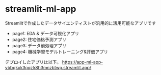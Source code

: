 # streamlit-ml-app
Streamlitで作成したデータサイエンティストが汎用的に活用可能なアプリです

- page1: EDA & データ可視化アプリ
- page2: 住宅価格予測アプリ
- page3: データ前処理アプリ
- page4: 機械学習モデルトレーニング&評価アプリ

デプロイしたアプリは以下。
https://app-ml-app-vbbqkxk3qqz58h3mnzbtwp.streamlit.app/